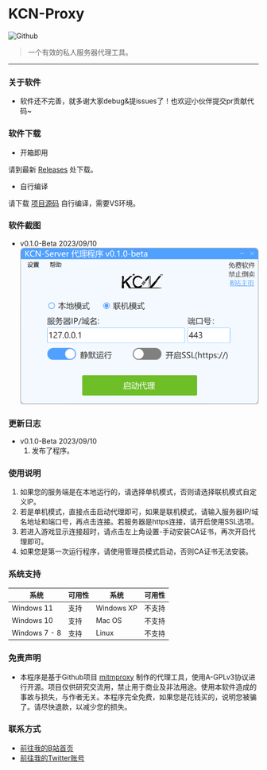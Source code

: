 # KCN-Proxy

![Github](https://socialify.git.ci/JDDKCN/KCN-Proxy/image?description=1&forks=1&issues=1&language=1&logo=https%3A%2F%2Favatars.githubusercontent.com/u/103011451?v=4&name=1&owner=1&pulls=1&stargazers=1&theme=Light)

> 一个有效的私人服务器代理工具。

---

### 关于软件
- 软件还不完善，就多谢大家debug&提issues了！也欢迎小伙伴提交pr贡献代码~

### 软件下载
- 开箱即用

请到最新 [Releases](https://github.com/JDDKCN/KCN-Proxy/releases/) 处下载。

- 自行编译

请下载 [项目源码](https://codeload.github.com/JDDKCN/KCN-Proxy/zip/refs/heads/main.zip) 自行编译，需要VS环境。

### 软件截图
- v0.1.0-Beta 2023/09/10
![APP_CN](Doc/image01.png)

### 更新日志
- v0.1.0-Beta 2023/09/10
  1. 发布了程序。

### 使用说明
  1. 如果您的服务端是在本地运行的，请选择单机模式，否则请选择联机模式自定义IP。
  2. 若是单机模式，直接点击启动代理即可，如果是联机模式，请输入服务器IP/域名地址和端口号，再点击连接。若服务器是https连接，请开启使用SSL选项。
  3. 若进入游戏显示连接超时，请点击左上角设置-手动安装CA证书，再次开启代理即可。
  4. 如果您是第一次运行程序，请使用管理员模式启动，否则CA证书无法安装。

### 系统支持
| 系统           | 可用性    | 系统         | 可用性    |
|---------------|----------|--------------|----------|
| Windows 11    | 支持     | Windows XP   | 不支持    |
| Windows 10    | 支持     | Mac OS       | 不支持    |
| Windows 7 - 8 | 支持   | Linux        | 不支持    |

### 免责声明
- 本程序是基于Github项目 [mitmproxy](https://github.com/mitmproxy/mitmproxy) 制作的代理工具，使用A-GPLv3协议进行开源。项目仅供研究交流用，禁止用于商业及非法用途。使用本软件造成的事故与损失，与作者无关。本程序完全免费，如果您是花钱买的，说明您被骗了。请尽快退款，以减少您的损失。

### 联系方式
- [前往我的B站首页](https://space.bilibili.com/475547854/)
- [前往我的Twitter账号](https://twitter.com/2233KCN)
